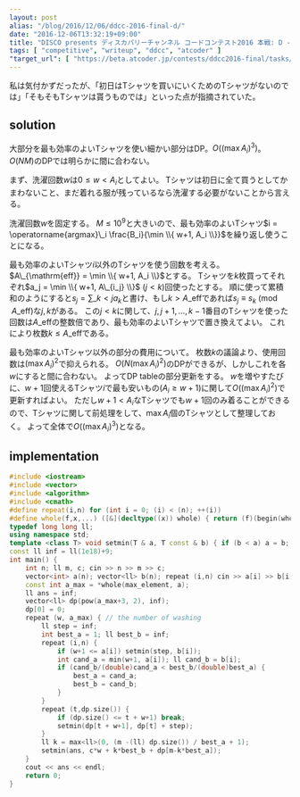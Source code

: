 ```yaml
---
layout: post
alias: "/blog/2016/12/06/ddcc-2016-final-d/"
date: "2016-12-06T13:32:19+09:00"
title: "DISCO presents ディスカバリーチャンネル コードコンテスト2016 本戦: D - シャツの部屋"
tags: [ "competitive", "writeup", "ddcc", "atcoder" ]
"target_url": [ "https://beta.atcoder.jp/contests/ddcc2016-final/tasks/ddcc_2016_final_d" ]
---
```


私は気付かずだったが、「初日はTシャツを買いにいくためのTシャツがないのでは」「そもそもTシャツは貰うものでは」といった点が指摘されていた。

## solution

大部分を最も効率のよいTシャツを使い細かい部分はDP。$O({(\max A_i)}^3)$。
$O(NM)$のDPでは明らかに間に合わない。

まず、洗濯回数$w$は$0 \le w \lt A_i$としてよい。
Tシャツは初日に全て買うとしてかまわないこと、まだ着れる服が残っているなら洗濯する必要がないことから言える。

洗濯回数$w$を固定する。
$M \le 10^9$と大きいので、最も効率のよいTシャツ$i = \operatorname{argmax}\_i \frac{B_i}{\min \\{ w+1, A_i \\}}$を繰り返し使うことになる。

最も効率のよいTシャツ$i$以外のTシャツを使う回数を考える。$A\_{\mathrm{eff}} = \min \\{ w+1, A_i \\}$とする。
Tシャツを$k$枚買ってそれぞれ$a_j = \min \\{ w+1, A\_{i_j} \\}$ ($j \lt k$)回使ったとする。
順に使って累積和のようにすると$s_j = \sum\_{k \lt j} a_k$と書け、もし$k \gt A\_{\mathrm{eff}}$であれば$s_j \equiv s_k \pmod{A\_{\mathrm{eff}}}$な$j,k$がある。
この$j \lt k$に関して、$j, j+1, \dots, k-1$番目のTシャツを使った回数は$A\_{\mathrm{eff}}$の整数倍であり、最も効率のよいTシャツで置き換えてよい。
これにより枚数$k \le A\_{\mathrm{eff}}$である。

最も効率のよいTシャツ以外の部分の費用について。
枚数$k$の議論より、使用回数は${(\max A_i)}^2$で抑えられる。
$O(N {(\max A_i)}^2)$のDPができるが、しかしこれを各$w$にすると間に合わない。
よってDP tableの部分更新をする。
$w$を増やすたびに、$w+1$回使えるTシャツ$i$で最も安いもの($A_i \ge w+1$)に関して$O({(\max A_i)}^2)$で更新すればよい。
ただし$w+1 \lt A_i$なTシャツでも$w+1$回のみ着ることができるので、Tシャツに関して前処理をして、$\max A_i$個のTシャツとして整理しておく。
よって全体で$O({(\max A_i)}^3)$となる。

## implementation

``` c++
#include <iostream>
#include <vector>
#include <algorithm>
#include <cmath>
#define repeat(i,n) for (int i = 0; (i) < (n); ++(i))
#define whole(f,x,...) ([&](decltype((x)) whole) { return (f)(begin(whole), end(whole), ## __VA_ARGS__); })(x)
typedef long long ll;
using namespace std;
template <class T> void setmin(T & a, T const & b) { if (b < a) a = b; }
const ll inf = ll(1e18)+9;
int main() {
    int n; ll m, c; cin >> n >> m >> c;
    vector<int> a(n); vector<ll> b(n); repeat (i,n) cin >> a[i] >> b[i];
    const int a_max = *whole(max_element, a);
    ll ans = inf;
    vector<ll> dp(pow(a_max+3, 2), inf);
    dp[0] = 0;
    repeat (w, a_max) { // the number of washing
        ll step = inf;
        int best_a = 1; ll best_b = inf;
        repeat (i,n) {
            if (w+1 <= a[i]) setmin(step, b[i]);
            int cand_a = min(w+1, a[i]); ll cand_b = b[i];
            if (cand_b/(double)cand_a < best_b/(double)best_a) {
                best_a = cand_a;
                best_b = cand_b;
            }
        }
        repeat (t,dp.size()) {
            if (dp.size() <= t + w+1) break;
            setmin(dp[t + w+1], dp[t] + step);
        }
        ll k = max<ll>(0, (m -(ll) dp.size()) / best_a + 1);
        setmin(ans, c*w + k*best_b + dp[m-k*best_a]);
    }
    cout << ans << endl;
    return 0;
}
```
